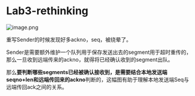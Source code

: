 # Lab3-rethinking





![image.png](https://p3-juejin.byteimg.com/tos-cn-i-k3u1fbpfcp/46833ee416e84943a55306967b190b8f~tplv-k3u1fbpfcp-watermark.image?)

重写Sender的时候发现好多ackno，seq，被绕晕了。

Sender是需要额外维护一个队列用于保存发送出去的segment用于超时重传的，那么一旦收到远端传来的ackno，就得将已经确认收到的segment出队。

那么**要判断哪些segments已经被确认接收到，是需要结合本地发送端seqno+len和远端传回来的ackno**判断的，这幅图有助于理解本地发送端Seq与远端传回ack之间的关系。
